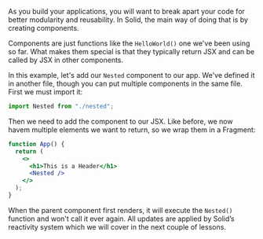As you build your applications, you will want to break apart your code for better modularity and reusability. In Solid, the main way of doing that is by creating components.

Components are just functions like the `HelloWorld()` one we've been using so far. What makes them special is that they typically return JSX and can be called by JSX in other components.

In this example, let's add our `Nested` component to our app. We've defined it in another file, though you can put multiple components in the same file. First we must import it:

```js
import Nested from "./nested";
```

Then we need to add the component to our JSX. Like before, we now havem multiple elements we want to return, so we wrap them in a Fragment:

```jsx
function App() {
  return (
    <>
      <h1>This is a Header</h1>
      <Nested />
    </>
  );
}
```

When the parent component first renders, it will execute the `Nested()` function and won't call it ever again. All updates are applied by Solid’s reactivity system which we will cover in the next couple of lessons.
